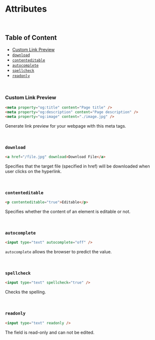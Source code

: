 # **Attributes**

<br>

## **Table of Content**

- [Custom Link Preview](#custom-link-preview)
- [`download`](#download)
- [`contenteditable`](#contenteditable)
- [`autocomplete`](#autocomplete)
- [`spellcheck`](#spellcheck)
- [`readonly`](#readonly)

<br>

### **Custom Link Preview**

```HTML
<meta property="og:title" content="Page title" />
<meta property="og:description" content="Page description" />
<meta property="og:image" content="./image.jpg" />
```

Generate link preview for your webpage with this meta tags.

<br>

### `download`

```HTML
<a href="/file.jpg" download>Download File</a>
```

Specifies that the target file (specified in href) will be downloaded when user clicks on the hyperlink.

<br>

### `contenteditable`

```HTML
<p contenteditable="true">Editable</p>
```

Specifies whether the content of an element is editable or not.

<br>

### `autocomplete`

```HTML
<input type="text" autocomplete="off" />
```

`autocomplete` allows the browser to predict the value.

<br>

### `spellcheck`

```HTML
<input type="text" spellcheck="true" />
```

Checks the spelling.

<br>

### `readonly`

```HTML
<input type="text" readonly />
```

The field is read-only and can not be edited.
